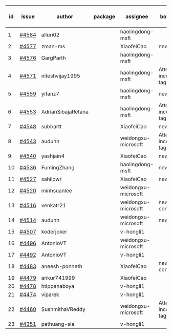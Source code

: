 | id | issue | author | package | assignee | bot advice | created date of issue | target release date | date from target |
| ------ | ------ | ------ | ------ | ------ | ------ | ------ | ------ | :-----: |
| 1 | [#4584](https://github.com/Azure/sdk-release-request/issues/4584) | alluri02 |  | haolingdong-msft |  | 09-27 | 10-27 |  |
| 2 | [#4577](https://github.com/Azure/sdk-release-request/issues/4577) | zman-ms |  | XiaofeiCao | new issue. | 09-26 | 10-27 |  |
| 3 | [#4576](https://github.com/Azure/sdk-release-request/issues/4576) | GargParth |  | haolingdong-msft |  | 09-26 | 10-27 |  |
| 4 | [#4571](https://github.com/Azure/sdk-release-request/issues/4571) | niteshvijay1995 |  | haolingdong-msft | Attention to inconsistent tag | 09-26 | 10-27 |  |
| 5 | [#4559](https://github.com/Azure/sdk-release-request/issues/4559) | yifanz7 |  | haolingdong-msft | new issue. | 09-25 | 10-27 |  |
| 6 | [#4553](https://github.com/Azure/sdk-release-request/issues/4553) | AdrianSibajaRetana |  | haolingdong-msft | Attention to inconsistent tag | 09-22 | 10-27 |  |
| 7 | [#4548](https://github.com/Azure/sdk-release-request/issues/4548) | subbartt |  | XiaofeiCao | new issue. | 09-22 | 10-27 |  |
| 8 | [#4543](https://github.com/Azure/sdk-release-request/issues/4543) | audunn |  | weidongxu-microsoft | Attention to inconsistent tag | 09-21 | 10-27 |  |
| 9 | [#4540](https://github.com/Azure/sdk-release-request/issues/4540) | yashjain4 |  | XiaofeiCao | new issue. | 09-21 | 10-27 |  |
| 10 | [#4536](https://github.com/Azure/sdk-release-request/issues/4536) | FumingZhang |  | haolingdong-msft | new issue. | 09-21 | 10-27 |  |
| 11 | [#4527](https://github.com/Azure/sdk-release-request/issues/4527) | sahilpwr |  | XiaofeiCao | new issue. | 09-20 | 10-27 |  |
| 12 | [#4520](https://github.com/Azure/sdk-release-request/issues/4520) | minhsuanlee |  | weidongxu-microsoft |  | 09-13 | 10-27 |  |
| 13 | [#4516](https://github.com/Azure/sdk-release-request/issues/4516) | venkatr21 |  | weidongxu-microsoft | new comment. | 09-13 | 10-27 |  |
| 14 | [#4514](https://github.com/Azure/sdk-release-request/issues/4514) | audunn |  | weidongxu-microsoft | new issue. | 09-08 | 10-27 |  |
| 15 | [#4507](https://github.com/Azure/sdk-release-request/issues/4507) | koderjoker |  | v-hongli1 |  | 09-07 |  | 0 |
| 16 | [#4496](https://github.com/Azure/sdk-release-request/issues/4496) | AntonioVT |  | weidongxu-microsoft |  | 09-05 | 09-22 |  |
| 17 | [#4492](https://github.com/Azure/sdk-release-request/issues/4492) | AntonioVT |  | v-hongli1 |  | 09-05 |  | 0 |
| 18 | [#4483](https://github.com/Azure/sdk-release-request/issues/4483) | aneesh-ponneth |  | XiaofeiCao | new comment. | 08-31 | 09-22 |  |
| 19 | [#4479](https://github.com/Azure/sdk-release-request/issues/4479) | ankur741999 |  | XiaofeiCao |  | 08-30 | 09-05 |  |
| 20 | [#4478](https://github.com/Azure/sdk-release-request/issues/4478) | htippanaboya |  | v-hongli1 |  | 08-29 |  | 0 |
| 21 | [#4474](https://github.com/Azure/sdk-release-request/issues/4474) | viparek |  | v-hongli1 |  | 08-29 |  | 0 |
| 22 | [#4460](https://github.com/Azure/sdk-release-request/issues/4460) | SushmithaVReddy |  | weidongxu-microsoft | Attention to inconsistent tag | 08-23 | 09-22 |  |
| 23 | [#4351](https://github.com/Azure/sdk-release-request/issues/4351) | pathuang-sia |  | v-hongli1 |  | 07-20 |  | 0 |

